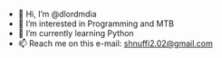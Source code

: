 - 👋 Hi, I’m @dlordmdia
- 👀 I’m interested in Programming and MTB
- 🌱 I’m currently learning Python
- 📫 Reach me on this e-mail: shnuffi2.02@gmail.com
